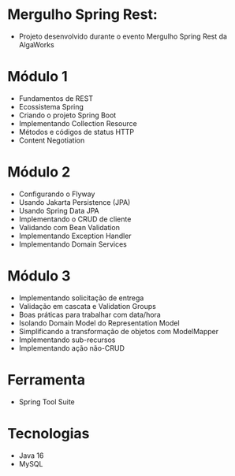 # Mergulho Spring Rest:
* Projeto desenvolvido durante o evento Mergulho Spring Rest da AlgaWorks

# Módulo 1
* Fundamentos de REST
* Ecossistema Spring
* Criando o projeto Spring Boot
* Implementando Collection Resource
* Métodos e códigos de status HTTP
* Content Negotiation


# Módulo 2
* Configurando o Flyway
* Usando Jakarta Persistence (JPA)
* Usando Spring Data JPA
* Implementando o CRUD de cliente
* Validando com Bean Validation
* Implementando Exception Handler
* Implementando Domain Services

# Módulo 3
* Implementando solicitação de entrega
* Validação em cascata e Validation Groups
* Boas práticas para trabalhar com data/hora
* Isolando Domain Model do Representation Model
* Simplificando a transformação de objetos com ModelMapper
* Implementando sub-recursos
* Implementando ação não-CRUD

# Ferramenta
* Spring Tool Suite

# Tecnologias
* Java 16
* MySQL